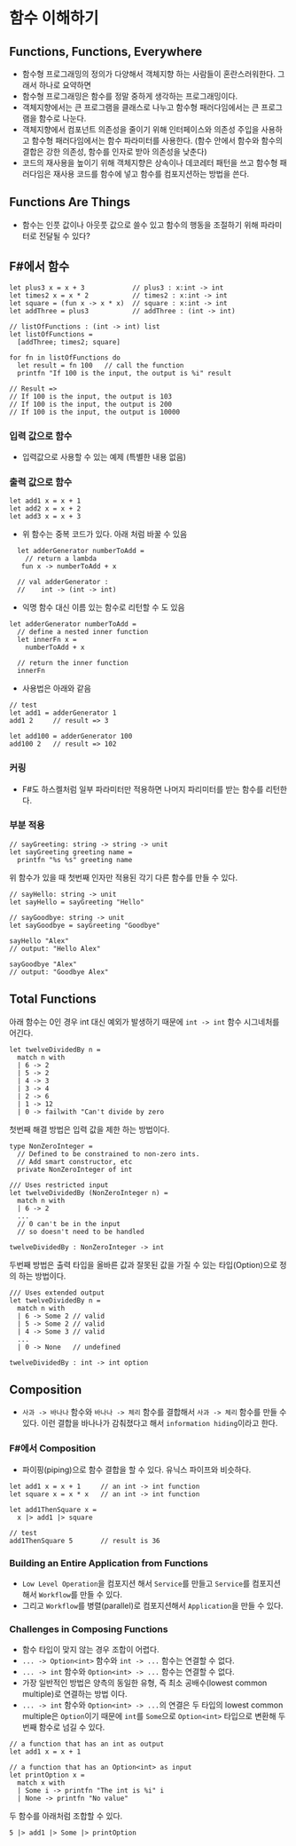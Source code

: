 # 함수 이해하기

## Functions, Functions, Everywhere

- 함수형 프로그래밍의 정의가 다양해서 객체지향 하는 사람들이 혼란스러워한다. 그래서 하나로 요약하면
- 함수형 프로그래밍은 함수를 정말 중하게 생각하는 프로그래밍이다.
- 객체지향에서는 큰 프로그램을 클래스로 나누고 함수형 패러다임에서는 큰 프로그램을 함수로 나눈다.
- 객체지향에서 컴포넌트 의존성을 줄이기 위해 인터페이스와 의존성 주입을 사용하고 함수형 패러다임에서는
  함수 파라미터를 사용한다. (함수 안에서 함수와 함수의 결합은 강한 의존성, 함수를 인자로 받아 의존성을 낮춘다)
- 코드의 재사용을 높이기 위해 객체지향은 상속이나 데코레터 패턴을 쓰고 함수형 패러다임은 재사용 코드를 함수에
  넣고 함수를 컴포지션하는 방법을 쓴다.

## Functions Are Things
- 함수는 인풋 값이나 아웃풋 값으로 쓸수 있고 함수의 행동을 조절하기 위해 파라미터로 전달될 수 있다?

## F#에서 함수

```f#
let​ plus3 x = x + 3            ​// plus3 : x:int -> int​
​let​ times2 x = x * 2           ​// times2 : x:int -> int​
​let​ square = (​fun​ x -> x * x)  ​// square : x:int -> int​
let​ addThree = plus3           ​// addThree : (int -> int)​
```

```f#
// listOfFunctions : (int -> int) list​
let​ listOfFunctions =
  [addThree; times2; square]
```

```f#
for​ fn ​in​ listOfFunctions ​do​
  ​let​ result = fn 100   ​// call the function​
  printfn ​"If 100 is the input, the output is %i"​ result

​// Result =>​
​// If 100 is the input, the output is 103​
​// If 100 is the input, the output is 200​
​// If 100 is the input, the output is 10000​
```

### 입력 값으로 함수

- 입력값으로 사용할 수 있는 예제 (특별한 내용 없음)

### 출력 값으로 함수

```f#
let​ add1 x = x + 1
​let​ add2 x = x + 2
let​ add3 x = x + 3
```

- 위 함수는 중복 코드가 있다. 아래 처럼 바꿀 수 있음

```f#
  ​let​ adderGenerator numberToAdd =
    ​// return a lambda​
  ​ fun​ x -> numberToAdd + x

  ​// val adderGenerator :​
  ​//    int -> (int -> int)​
```

- 익명 함수 대신 이름 있는 함수로 리턴할 수 도 있음

```f#
let​ adderGenerator numberToAdd =
  ​// define a nested inner function​
  ​let​ innerFn x =
    numberToAdd + x
​ 
  ​// return the inner function​
  innerFn
```

- 사용법은 아래와 같음

```
// test​
let​ add1 = adderGenerator 1
add1 2     ​// result => 3​
​ 
let​ add100 = adderGenerator 100
add100 2   ​// result => 102​
```

### 커링

- F#도 하스켈처럼 일부 파라미터만 적용하면 나머지 파리미터를 받는 함수를 리턴한다.

### 부분 적용

```f#
// sayGreeting: string -> string -> unit​
let​ sayGreeting greeting name =
  printfn ​"%s %s"​ greeting name
```

위 함수가 있을 때 첫번째 인자만 적용된 각기 다른 함수를 만들 수 있다.

```f#
// sayHello: string -> unit​
let​ sayHello = sayGreeting ​"Hello"​
 
// sayGoodbye: string -> unit​
​let​ sayGoodbye = sayGreeting ​"Goodbye"​

sayHello ​"Alex"​
​// output: "Hello Alex"
​ 
sayGoodbye ​"Alex"​
​// output: "Goodbye Alex"​
```

## Total Functions

아래 함수는 0인 경우 int 대신 예외가 발생하기 때문에 `int -> int` 함수 시그네처를 어긴다.

```f#
let​ twelveDividedBy n =
  ​match​ n ​with​
  | 6 -> 2
  | 5 -> 2
  | 4 -> 3
  | 3 -> 4
  | 2 -> 6
  | 1 -> 12
  | 0 -> failwith ​"Can't divide by zero
```

첫번째 해결 방법은 입력 값을 제한 하는 방법이다.

```f#
​type​ NonZeroInteger =
  // Defined to be constrained to non-zero ints.​
  ​// Add smart constructor, etc​
  ​private​ NonZeroInteger ​of​ ​int​

​/// Uses restricted input​
let​ twelveDividedBy (NonZeroInteger n) =
  match​ n ​with​
  | 6 -> 2
  ...
  // 0 can't be in the input​
  ​// so doesn't need to be handled​

twelveDividedBy : NonZeroInteger -> int
```

두번째 방법은 출력 타입을 올바른 값과 잘못된 값을 가질 수 있는 타입(Option)으로 정의 하는 방법이다.

```f#
/// Uses extended output​
let​ twelveDividedBy n =
  ​match​ n ​with​
  | 6 -> Some 2 ​// valid​
  | 5 -> Some 2 ​// valid​
  | 4 -> Some 3 ​// valid​
  ...
  | 0 -> None   ​// undefined​

twelveDividedBy : int -> int option
```

## Composition

- `사과 -> 바나나` 함수와 `바나나 -> 체리` 함수를 결합해서 `사과 -> 체리` 함수를 만들 수 있다. 이런
  결합을 바나나가 감춰졌다고 해서 `information hiding`이라고 한다.

### F#에서 Composition

- 파이핑(piping)으로 함수 결합을 할 수 있다. 유닉스 파이프와 비슷하다.

```f#
let​ add1 x = x + 1     ​// an int -> int function​
​let​ square x = x * x   ​// an int -> int function​
​ 
let​ add1ThenSquare x =
  x |> add1 |> square

​// test​
add1ThenSquare 5       ​// result is 36​
```

### Building an Entire Application from Functions

- `Low Level Operation`을 컴포지션 해서 `Service`를 만들고 `Service`를 컴포지션 해서
  `Workflow`를 만들 수 있다.
- 그리고 `Workflow`를 병렬(parallel)로 컴포지션해서 `Application`을 만들 수 있다.

### Challenges in Composing Functions

- 함수 타입이 맞지 않는 경우 조합이 어렵다.
- `... -> Option<int>` 함수와 `int -> ...` 함수는 연결할 수 없다.
- `... -> int` 함수와 `Option<int> -> ...` 함수는 연결할 수 없다.
- 가장 일반적인 방법은 양측의 동일한 유형, 즉 최소 공배수(lowest common multiple)로 연결하는 방법
  이다.
- `... -> int` 함수와 `Option<int> -> ...`의 연결은 두 타입의 lowest common multiple은
  `Option`이기 때문에 `int`를 `Some`으로 `Option<int>` 타입으로 변환해 두번째 함수로 넘길 수 있다.

```f#
​// a function that has an int as output​
let​ add1 x = x + 1

// a function that has an Option<int> as input​
let​ printOption x =
  ​match​ x ​with​
  | Some i -> printfn ​"The int is %i"​ i
  | None -> printfn ​"No value"​
```

두 함수를 아래처럼 조합할 수 있다.

```f#
5 |> add1 |> Some |> printOption
```
